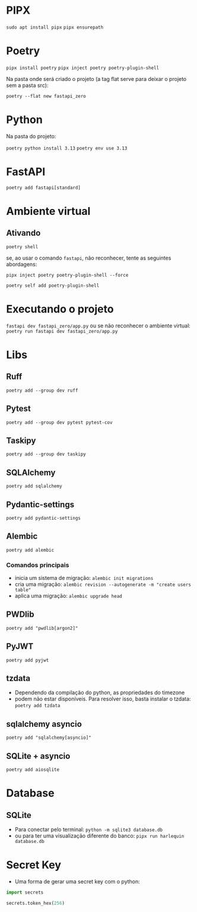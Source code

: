 # PIPX

`sudo apt install pipx`
`pipx ensurepath`

# Poetry

`pipx install poetry`
`pipx inject poetry poetry-plugin-shell`

Na pasta onde será criado o projeto (a tag flat serve para deixar o projeto sem a pasta src):

`poetry --flat new fastapi_zero`

# Python
Na pasta do projeto:

`poetry python install 3.13`
`poetry env use 3.13`

# FastAPI

`poetry add fastapi[standard]`

# Ambiente virtual

## Ativando

`poetry shell`

se, ao usar o comando `fastapi`, não reconhecer, tente as seguintes abordagens:

`pipx inject poetry poetry-plugin-shell --force`

`poetry self add poetry-plugin-shell`

# Executando o projeto

`fastapi dev fastapi_zero/app.py`
ou se não reconhecer o ambiente virtual:
`poetry run fastapi dev fastapi_zero/app.py`

# Libs
## Ruff

`poetry add --group dev ruff`

## Pytest

`poetry add --group dev pytest pytest-cov`

## Taskipy

`poetry add --group dev taskipy`

## SQLAlchemy

`poetry add sqlalchemy`

## Pydantic-settings

`poetry add pydantic-settings`

## Alembic

`poetry add alembic`
### Comandos principais
* inicia um sistema de migração:
`alembic init migrations`
* cria uma migração:
`alembic revision --autogenerate -m "create users table"`
* aplica uma migração:
`alembic upgrade head`

## PWDlib
`poetry add "pwdlib[argon2]"`

## PyJWT
`poetry add pyjwt`

## tzdata
* Dependendo da compilação do python, as propriedades do timezone 
* podem não estar disponíveis. Para resolver isso, basta instalar o tzdata:
`poetry add tzdata`

## sqlalchemy asyncio
`poetry add "sqlalchemy[asyncio]"`

## SQLite + asyncio
`poetry add aiosqlite`
# Database
## SQLite
* Para conectar pelo terminal:
`python -m sqlite3 database.db`
* ou para ter uma visualização diferente do banco:
`pipx run harlequin database.db`

# Secret Key

* Uma forma de gerar uma secret key com o python:
```python
import secrets

secrets.token_hex(256)
```
